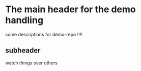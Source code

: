 # The main header for the demo handling

some descriptions for demo-repo !!!!


## subheader
watch things over others